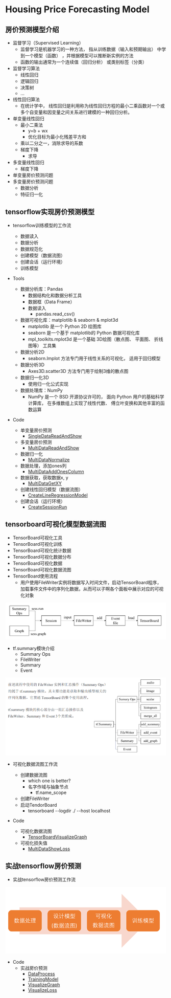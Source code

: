 # Housing Price Forecasting Model



## 房价预测模型介绍

- 监督学习（Supervised Learning）
    - 监督学习是机器学习的一种方法， 指从训练数据（输入和预期输出） 中学到一个模型（函数） ，并根据模型可以推断新实例的方法
    - 函数的输出通常为一个连续值（回归分析） 或类别标签（分类）
- 监督学习算法
    - 线性回归
    - 逻辑回归
    - 决策树
    - ...
- 线性回归算法
    - 在统计学中， 线性回归是利用称为线性回归方程的最小二乘函数对一个或多个自变量和因变量之间关系进行建模的一种回归分析。 
- 单变量线性回归
    - 最小二乘法
        - y=b + wx
        - 优化目标为最小化残差平方和
    - 乘以二分之一，消除求导的系数
    - 梯度下降
        - 求导
- 多变量线性回归
    - 梯度下降
- 单变量房价预测问题
- 多变量房价预测问题
    - 数据分析
    - 特征归一化
		
		
## tensorflow实现房价预测模型

- tensorflow训练模型的工作流
    - 数据读入
    - 数据分析
    - 数据规范化
    - 创建模型（数据流图）
    - 创建会话（运行环境）
    - 训练模型

- Tools
    - 数据分析库：Pandas
        - 数据结构化和数据分析工具
        - 数据框（Data Frame）
        - 数据读入
            - pandas.read_csv()
    - 数据可视化库：matplotlib & seaborn & mplot3d
        - matplotlib 是一个 Python 2D 绘图库
        - seaborn 是一个基于 matplotlib的 Python 数据可视化库
        - mpl_toolkits.mplot3d 是一个基础 3D绘图（散点图、 平面图、 折线图等） 工具集
    - 数据分析2D
        - seaborn.lmplot 方法专门用于线性关系的可视化， 适用于回归模型
    - 数据分析3D
        - Axes3D.scatter3D 方法专门用于绘制3维的散点图
    - 数据归一化3D
        - 使用归一化公式实现
    - 数据处理库：NumPy
        - NumPy 是一个 BSD 开源协议许可的， 面向 Python 用户的基础科学计算库， 在多维数组上实现了线性代数、 傅立叶变换和其他丰富的函数运算
        
- Code
    - 单变量房价预测
        - [SingleDataReadAndShow](./SingleDataReadAndShow.py)
    - 多变量房价预测
        - [MultiDataReadAndShow](./MultiDataReadAndShow.py)
    - 数据归一化
        - [MultiDataNormalize](./MultiDataNormalize.py)
    - 数据处理，添加ones列
        - [MultiDataAddOnesColumn](./MultiDataAddOnesColumn.py)
    - 数据获取，获取数据x, y
        - [MultiDataGetXY](./MultiDataGetXY.py)
    - 创建线性回归模型（数据流图）
        - [CreateLineRegressionModel](./CreateLineRegressionModel.py)
    - 创建会话（运行环境）
        - [CreateSessionRun](./CreateSessionRun.py)



## tensorboard可视化模型数据流图

- TensorBoard可视化工具
- TensorBoard可视化训练
- TensorBoard可视化统计数据
- TensorBoard可视化数据分布
- TensorBoard可视化数据
- TensorBoard可视化数据流图
- TensorBoard使用流程
    - 用户使用FileWriter实例将数据写入时间文件，启动TensorBoard程序，
    加载事件文件中的序列化数据，从而可以子啊各个面板中展示对应的可视化对象

![](./Data/Tensorflow使用流程.PNG)

- tf.summary模块介绍
    - Summary Ops
    - FileWriter
    - Summary
    - Event

![](./Data/tf.summary.PNG)

- 可视化数据流图工作流
    - 创建数据流图
        - which one is better?
        - 名字作域与抽象节点
            - tf.name_scope
    - 创建FileWriter
    - 启动TendorBoard
        - tensorboard --logdir ./ --host localhost

- Code
    - 可视化数据流图
        - [TensorBoardVisualizeGraph](./TensorBoardVisualizeGraph.py)
    - 可视化损失值
        - [MultiDataShowLoss](./MultiDataShowLoss.py)    



## 实战tensorflow房价预测

- 实战tensorflow房价预测工作流

![](./Data/实战tensorflow房价预测工作流.PNG)


- Code
    - 实战房价预测
        - [DataProcess](./JupyterCode/DataProcess.ipynb)
        - [TrainingModel](./JupyterCode/TrainingModel.ipynb)
        - [VisualizeGraph](./JupyterCode/VisualizeGraph.ipynb)
        - [VisualizeLoss](./JupyterCode/VisualizeLoss.ipynb)



